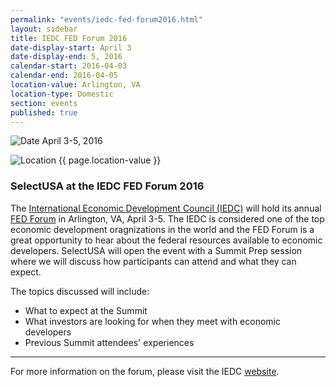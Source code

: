 ```yaml
---
permalink: "events/iedc-fed-forum2016.html"
layout: sidebar
title: IEDC FED Forum 2016
date-display-start: April 3
date-display-end: 5, 2016
calendar-start: 2016-04-03
calendar-end: 2016-04-05
location-value: Arlington, VA
location-type: Domestic
section: events
published: true
---
```



![Date](https://google.github.io/material-design-icons/action/svg/design/ic_event_24px.svg "Date") April 3-5, 2016

![Location](http://google.github.io/material-design-icons/social/svg/design/ic_location_city_24px.svg "Location") {{ page.location-value }}

### SelectUSA at the IEDC FED Forum 2016

The [International Economic Development Council (IEDC)](http://www.iedconline.org/) will hold its annual [FED Forum](http://www.iedcevents.org/FederalForum/index.html) in Arlington, VA, April 3-5. The IEDC is considered one of the top economic development oragnizations in the world and the FED Forum is a great opportunity to hear about the federal resources available to economic developers. SelectUSA will open the event with a Summit Prep session where we will discuss how participants can attend and what they can expect.

The topics discussed will include:

- What to expect at the Summit
- What investors are looking for when they meet with economic developers
- Previous Summit attendees' experiences

---

For more information on the forum, please visit the IEDC [website](http://www.iedcevents.org/FederalForum/index.html).
